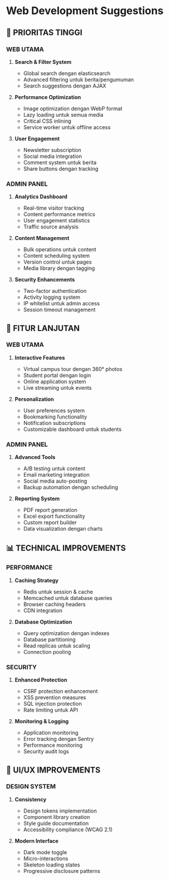 # Web Development Suggestions

## 🎯 PRIORITAS TINGGI

### WEB UTAMA
1. **Search & Filter System**
   - Global search dengan elasticsearch
   - Advanced filtering untuk berita/pengumuman
   - Search suggestions dengan AJAX

2. **Performance Optimization**
   - Image optimization dengan WebP format
   - Lazy loading untuk semua media
   - Critical CSS inlining
   - Service worker untuk offline access

3. **User Engagement**
   - Newsletter subscription
   - Social media integration
   - Comment system untuk berita
   - Share buttons dengan tracking

### ADMIN PANEL
1. **Analytics Dashboard**
   - Real-time visitor tracking
   - Content performance metrics
   - User engagement statistics
   - Traffic source analysis

2. **Content Management**
   - Bulk operations untuk content
   - Content scheduling system
   - Version control untuk pages
   - Media library dengan tagging

3. **Security Enhancements**
   - Two-factor authentication
   - Activity logging system
   - IP whitelist untuk admin access
   - Session timeout management

## 🚀 FITUR LANJUTAN

### WEB UTAMA
1. **Interactive Features**
   - Virtual campus tour dengan 360° photos
   - Student portal dengan login
   - Online application system
   - Live streaming untuk events

2. **Personalization**
   - User preferences system
   - Bookmarking functionality
   - Notification subscriptions
   - Customizable dashboard untuk students

### ADMIN PANEL
1. **Advanced Tools**
   - A/B testing untuk content
   - Email marketing integration
   - Social media auto-posting
   - Backup automation dengan scheduling

2. **Reporting System**
   - PDF report generation
   - Excel export functionality
   - Custom report builder
   - Data visualization dengan charts

## 📊 TECHNICAL IMPROVEMENTS

### PERFORMANCE
1. **Caching Strategy**
   - Redis untuk session & cache
   - Memcached untuk database queries
   - Browser caching headers
   - CDN integration

2. **Database Optimization**
   - Query optimization dengan indexes
   - Database partitioning
   - Read replicas untuk scaling
   - Connection pooling

### SECURITY
1. **Enhanced Protection**
   - CSRF protection enhancement
   - XSS prevention measures
   - SQL injection protection
   - Rate limiting untuk API

2. **Monitoring & Logging**
   - Application monitoring
   - Error tracking dengan Sentry
   - Performance monitoring
   - Security audit logs

## 🎨 UI/UX IMPROVEMENTS

### DESIGN SYSTEM
1. **Consistency**
   - Design tokens implementation
   - Component library creation
   - Style guide documentation
   - Accessibility compliance (WCAG 2.1)

2. **Modern Interface**
   - Dark mode toggle
   - Micro-interactions
   - Skeleton loading states
   - Progressive disclosure patterns
